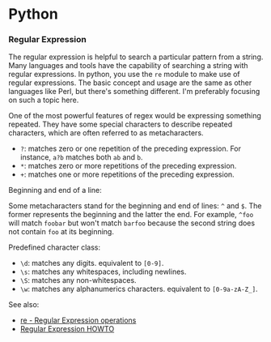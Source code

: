 # Python

### Regular Expression

The regular expression is helpful to search a particular pattern from a string. Many languages and tools have the capability of searching a string with regular expressions. In python, you use the `re` module to make use of regular expressions. The basic concept and usage are the same as other languages like Perl, but there's something different. I'm preferably focusing on such a topic here.

One of the most powerful features of regex would be expressing something repeated. They have some special characters to describe repeated characters, which are often referred to as metacharacters.

- `?`: matches zero or one repetition of the preceding expression. For instance, `a?b` matches both `ab` and `b`.
- `*`: matches zero or more repetitions of the preceding expression.
- `+`: matches one or more repetitions of the preceding expression.

Beginning and end of a line:

Some metacharacters stand for the beginning and end of lines: `^` and `$`. The former represents the beginning and the latter the end. For example, `^foo` will match `foobar` but won't match `barfoo` because the second string does not contain `foo` at its beginning.

Predefined character class:
- `\d`: matches any digits. equivalent to `[0-9]`.
- `\s`: matches any whitespaces, including newlines.
- `\S`: matches any non-whitespaces.
- `\w`: matches any alphanumerics characters. equivalent to `[0-9a-zA-Z_]`.

See also: 
- [re - Regular Expression operations](https://docs.python.org/3/library/re.html)
- [Regular Expression HOWTO](https://docs.python.org/3/howto/regex.html)

